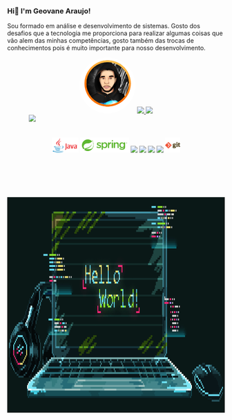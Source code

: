 ### Hi👋 I'm Geovane Araujo!
Sou formado em análise e desenvolvimento de sistemas. 
Gosto dos desafios que a tecnologia me proporciona para realizar algumas coisas que vão alem das minhas competências, gosto também das trocas de conhecimentos pois é muito importante para nosso desenvolvimento.

<div align="center">
<a href="https://www.linkedin.com/in/geovane-souza-654812191"><img alt="Geovane profile picture" style=" border-radius: 100%; height:130px" src="picture/profile.png"></a>
  <a href="https://github.com/geovane33">
  <img height="150em" src="https://github-readme-stats.vercel.app/api?username=geovane33&show_icons=true&theme=algolia&include_all_commits=true&count_private=true"/>
  <img height="150em" src="https://github-readme-stats.vercel.app/api/top-langs/?username=geovane33&layout=compact&langs_count=7&theme=algolia"/>
</div>
<div style="margin-left:50px;"> 
  <a href="www.linkedin.com/in/geovanesouza33" target="_blank"><img style="height: 20px" src="https://img.shields.io/badge/-LinkedIn-%230077B5?style=for-the-badge&logo=linkedin&logoColor=white" target="_blank"></a>
 </div>
<div style="display: inline_block"><br>


<div align="center" style="display: inline_block"><br>
  <code><img height="35" src="icons/java.png"></code>
  <code><img height="35" src="icons/spring-framework-logo-spring-boot.png"></code>
  <code><img height="35" src="https://upload.wikimedia.org/wikipedia/commons/c/cf/Angular_full_color_logo.svg"></code>
  <code><img height="35" src="https://www.mixmax.com/hubfs/Engineering/Advent%202022/javascript-to-typescript.png"></code>
  <code><img height="35" src="https://camo.githubusercontent.com/dd8b0601cdfefe534a6a26f4c29c7f8a5fcfc315002655f519c73121f7bad8bc/68747470733a2f2f63646e2e6a7364656c6976722e6e65742f67682f64657669636f6e732f64657669636f6e2f69636f6e732f707974686f6e2f707974686f6e2d6f726967696e616c2e737667"></code>
  <code><img height="35" src="https://camo.githubusercontent.com/2582ec2237a3a1fbd34e9b57332b72be27a7facb32abe7c2335e5f86e5f457a8/68747470733a2f2f63646e2e6a7364656c6976722e6e65742f67682f64657669636f6e732f64657669636f6e2f69636f6e732f6d7973716c2f6d7973716c2d6f726967696e616c2e737667"></code>
  <code><img height="35" src="icons/git.png"></code>
</div>
<div style="margin-top:100px" align="center">
   <img alt="GIF" style="height: 500px" src="gifs/hello-world.gif" />
</div>
